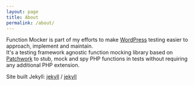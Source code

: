 ```yaml
---
layout: page
title: About
permalink: /about/
---
```


Function Mocker is part of my efforts to make [WordPress][9997-0001] testing easier to approach, implement and maintain.  
It's a testing framework agnostic function mocking library based on [Patchwork][9997-0002] to stub, mock and spy PHP functions in tests without requiring any additional PHP extension.  

Site built Jekyll:
[jekyll][jekyll-organization] /
[jekyll](https://github.com/jekyll/jekyll)


[jekyll-organization]: https://github.com/jekyll
[9997-0001]: https://wordpress.org/
[9997-0002]: https://www.merriam-webster.com/dictionary/patchwork
